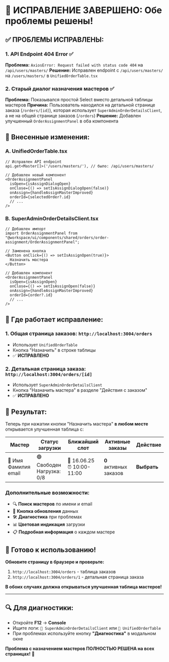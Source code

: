 # 🎯 ИСПРАВЛЕНИЕ ЗАВЕРШЕНО: Обе проблемы решены!

## ✅ **ПРОБЛЕМЫ ИСПРАВЛЕНЫ:**

### 1. **API Endpoint 404 Error** ✅
**Проблема:** `AxiosError: Request failed with status code 404` на `/api/users/masters/`
**Решение:** Исправлен endpoint с `/api/users/masters/` на `/users/masters/` в `UnifiedOrderTable.tsx`

### 2. **Старый диалог назначения мастеров** ✅
**Проблема:** Показывался простой Select вместо детальной таблицы мастеров
**Причина:** Пользователь находился на детальной странице заказа (`/orders/[id]`), которая использует `SuperAdminOrderDetailsClient`, а не на общей странице заказов (`/orders`)
**Решение:** Добавлен улучшенный `OrderAssignmentPanel` в оба компонента

## 🔧 **Внесенные изменения:**

### A. UnifiedOrderTable.tsx
```tsx
// Исправлен API endpoint
api.get<Master[]>('/users/masters/'), // было: /api/users/masters/

// Добавлен новый компонент
<OrderAssignmentPanel
  isOpen={isAssignDialogOpen}
  onClose={() => setIsAssignDialogOpen(false)}
  onAssign={handleAssignMasterImproved}
  orderId={selectedOrder?.id}
  // ...
/>
```

### B. SuperAdminOrderDetailsClient.tsx
```tsx
// Добавлен импорт
import OrderAssignmentPanel from "@workspace/ui/components/shared/orders/order-assignment/OrderAssignmentPanel";

// Заменена кнопка
<Button onClick={() => setIsAssignOpen(true)}>
  Назначить мастера
</Button>

// Добавлен компонент
<OrderAssignmentPanel
  isOpen={isAssignOpen}
  onClose={() => setIsAssignOpen(false)}
  onAssign={handleAssignMasterImproved}
  orderId={order?.id}
  // ...
/>
```

## 📍 **Где работает исправление:**

### 1. Общая страница заказов: `http://localhost:3004/orders`
- Использует `UnifiedOrderTable`
- Кнопка "Назначить" в строке таблицы
- ✅ **ИСПРАВЛЕНО**

### 2. Детальная страница заказа: `http://localhost:3004/orders/[id]`
- Использует `SuperAdminOrderDetailsClient`  
- Кнопка "Назначить мастера" в разделе "Действия с заказом"
- ✅ **ИСПРАВЛЕНО**

## 🎯 **Результат:**

Теперь при нажатии кнопки "Назначить мастера" **в любом месте** открывается улучшенная таблица с:

| Мастер | Статус загрузки | Ближайший слот | Активные заказы | Действие |
|--------|-----------------|----------------|-----------------|----------|
| 👤 Имя Фамилия<br>email | 🟢 Свободен<br>Нагрузка: 0/8 | 📅 16.06.25<br>⏰ 10:00-11:00 | **0**<br>активных заказов | **Выбрать** |

### Дополнительные возможности:
- 🔍 **Поиск мастеров** по имени и email
- 🔄 **Кнопка обновления** данных  
- 🛠️ **Диагностика** при проблемах
- 📊 **Цветовая индикация** загрузки
- 📋 **Подробная информация** о каждом мастере

## 🚀 **Готово к использованию!**

**Обновите страницу в браузере и проверьте:**
1. `http://localhost:3004/orders` - таблица заказов  
2. `http://localhost:3004/orders/1` - детальная страница заказа

**В обоих случаях должна открываться улучшенная таблица мастеров!** 

---

## 🔍 **Для диагностики:**
- Откройте **F12** → **Console**
- Ищите логи: `🔧 SuperAdminOrderDetailsClient` или `🔧 UnifiedOrderTable`
- При проблемах используйте кнопку **"Диагностика"** в модальном окне

**Проблема с назначением мастеров ПОЛНОСТЬЮ РЕШЕНА на всех страницах!** 🎉
